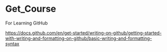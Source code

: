 # Get_Course
For Learning GitHub

https://docs.github.com/en/get-started/writing-on-github/getting-started-with-writing-and-formatting-on-github/basic-writing-and-formatting-syntax

